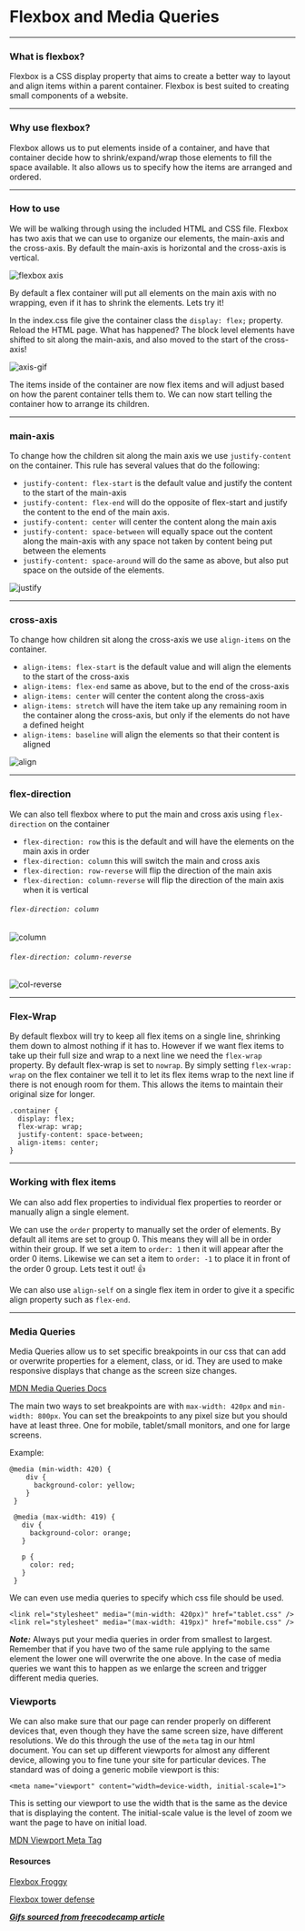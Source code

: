 # Flexbox and Media Queries 
<hr>

### What is flexbox?
Flexbox is a CSS display property that aims to create a better way to layout and align items within a parent container. Flexbox is best suited to creating small components of a website.
<hr>

### Why use flexbox?
Flexbox allows us to put elements inside of a container, and have that container decide how to shrink/expand/wrap those elements to fill the space available. It also allows us to specify how the items are arranged and ordered.
<hr>

### How to use

We will be walking through using the included HTML and CSS file. Flexbox has two axis that we can use to organize our elements, the main-axis and the cross-axis. By default the main-axis is horizontal and the cross-axis is vertical.  

![flexbox axis](https://cdn-images-1.medium.com/max/800/1*_Ruy6jFG7gUpSf76IUcJTQ.png)

By default a flex container will put all elements on the main axis with no wrapping, even if it has to shrink the elements. Lets try it!

In the index.css file give the container class the `display: flex;` property. Reload the HTML page. What has happened? The block level elements have shifted to sit along the main-axis, and also moved to the start of the cross-axis!

![axis-gif](https://cdn-images-1.medium.com/max/1000/1*L2W-ziqU45a1BNWV79ijDQ.gif)

The items inside of the container are now flex items and will adjust based on how the parent container tells them to. We can now start telling the container how to arrange its children.
<hr>

### main-axis

To change how the children sit along the main axis we use `justify-content` on the container. This rule has several values that do the following:

- `justify-content: flex-start` is the default value and justify the content to the start of the main-axis
- `justify-content: flex-end` will do the opposite of flex-start and justify the content to the end of the main axis.
- `justify-content: center` will center the content along the main axis
- `justify-content: space-between` will equally space out the content along the main-axis with any space not taken by content being put between the elements
- `justify-content: space-around` will do the same as above, but also put space on the outside of the elements.

![justify](https://cdn-images-1.medium.com/max/1000/1*2-6Tw8jqWrMKOfIugKyuDA.gif)
<hr>

### cross-axis

To change how children sit along the cross-axis we use `align-items` on the container.

- `align-items: flex-start` is the default value and will align the elements to the start of the cross-axis
- `align-items: flex-end` same as above, but to the end of the cross-axis
- `align-items: center` will center the content along the cross-axis
- `align-items: stretch` will have the item take up any remaining room in the container along the cross-axis, but only if the elements do not have a defined height
- `align-items: baseline` will align the elements so that their content is aligned

![align](https://cdn-images-1.medium.com/max/1000/1*htfdNmRIIFu_veRaFOj5qA.gif)
<hr>

### flex-direction

We can also tell flexbox where to put the main and cross axis using `flex-direction` on the container

- `flex-direction: row` this is the default and will have the elements on the main axis in order
- `flex-direction: column` this will switch the main and cross axis
- `flex-direction: row-reverse` will flip the direction of the main axis
- `flex-direction: column-reverse` will flip the direction of the main axis when it is vertical

###### `flex-direction: column`
![column](https://cdn-images-1.medium.com/max/1000/1*4yKnG2-vuPF5XA-BmXADLQ.gif)

###### `flex-direction: column-reverse`
![col-reverse](https://cdn-images-1.medium.com/max/1000/1*PBr_ncouIehALaEOWmSbpQ.gif)

<hr>

### Flex-Wrap
By default flexbox will try to keep all flex items on a single line, shrinking them down to almost nothing if it has to.  However if we want flex items to take up their full size and wrap to a next line we need the `flex-wrap` property. By default flex-wrap is set to `nowrap`. By simply setting `flex-wrap: wrap` on the flex container we tell it to let its flex items wrap to the next line if there is not enough room for them. This allows the items to maintain their original size for longer.

```
.container {
  display: flex;
  flex-wrap: wrap;
  justify-content: space-between;
  align-items: center;
}
```

<hr>

### Working with flex items
We can also add flex properties to individual flex properties to reorder or manually align a single element.

We can use the `order` property to manually set the order of elements. By default all items are set to group 0.  This means they will all be in order within their group. If we set a item to `order: 1` then it will appear after the order 0 items. Likewise we can set a item to `order: -1` to place it in front of the order 0 group. Lets test it out! 👍

We can also use `align-self` on a single flex item in order to give it a specific align property such as `flex-end`.

<hr>

### Media Queries
Media Queries allow us to set specific breakpoints in our css that can add or overwrite properties for a element, class, or id. They are used to make responsive displays that change as the screen size changes.

[MDN Media Queries Docs](https://developer.mozilla.org/en-US/docs/Web/CSS/Media_Queries/Using_media_queries)

The main two ways to set breakpoints are with `max-width: 420px` and `min-width: 800px`. You can set the breakpoints to any pixel size but you should have at least three. One for mobile, tablet/small monitors, and one for large screens.

Example:

```
@media (min-width: 420) {
    div {
      background-color: yellow;
    }
 }

 @media (max-width: 419) {
   div {
     background-color: orange;
   }

   p {
     color: red;
   }
 }
 ```

We can even use media queries to specify which css file should be used.

`<link rel="stylesheet" media="(min-width: 420px)" href="tablet.css" />`
`<link rel="stylesheet" media="(max-width: 419px)" href="mobile.css" />`

***Note:*** Always put your media queries in order from smallest to largest. Remember that if you have two of the same rule applying to the same element the lower one will overwrite the one above. In the case of media queries we want this to happen as we enlarge the screen and trigger different media queries.

### Viewports
We can also make sure that our page can render properly on different devices that, even though they have the same screen size, have different resolutions. We do this through the use of the `meta` tag in our html document. You can set up different viewports for almost any different device, allowing you to fine tune your site for particular devices. The standard was of doing a generic mobile viewport is this:

`<meta name="viewport" content="width=device-width, initial-scale=1">`

This is setting our viewport to use the width that is the same as the device that is displaying the content. The initial-scale value is the level of zoom we want the page to have on initial load.

[MDN Viewport Meta Tag](https://developer.mozilla.org/en-US/docs/Mozilla/Mobile/Viewport_meta_tag)

#### Resources
[Flexbox Froggy](http://flexboxfroggy.com/)

[Flexbox tower defense](http://www.flexboxdefense.com/)

*****[Gifs sourced from freecodecamp article](https://medium.freecodecamp.com/an-animated-guide-to-flexbox-d280cf6afc35#.80akkiqf1)*****
